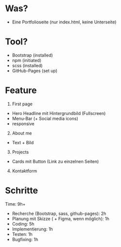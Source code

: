 # Was?

- Eine Portfolioseite (nur index.html, keine Unterseite)

# Tool?

- Bootstrap (installed)
- npm (initiated)
- scss (installed)
- GitHub-Pages (set up)

# Feature

1. First page

- Hero Headline mit Hintergrundbild (Fullscreen)
- Menu-Bar (+ Social media icons)
- responsive

2. About me

- Text + Bild

3. Projects

- Cards mit Button (Link zu einzelnen Seiten)

4. Kontaktform

# Schritte

Time: 9h+

- Recherche (Bootstrap, sass, github-pages): 2h
- Planung mit Skizze ( + Figma, wenn möglich): 1h
- Coding: 5h
- Implementierung: 1h
- Testen: 1h
- Bugfixing: 1h
